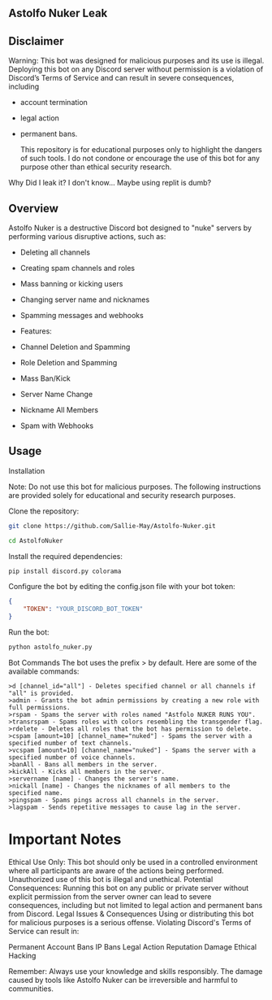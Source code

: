 ## Astolfo Nuker Leak

## Disclaimer
Warning: This bot was designed for malicious purposes and its use is illegal. Deploying this bot on any Discord server without permission is a violation of Discord’s Terms of Service and can result in severe consequences, including 

- account termination
- legal action
- permanent bans.

  This repository is for educational purposes only to highlight the dangers of such tools. I do not condone or encourage the use of this bot for any purpose other than ethical security research.

Why Did I leak it? I don't know... Maybe using replit is dumb?

## Overview
Astolfo Nuker is a destructive Discord bot designed to "nuke" servers by performing various disruptive actions, such as:

- Deleting all channels
- Creating spam channels and roles
- Mass banning or kicking users
- Changing server name and nicknames
- Spamming messages and webhooks
  
- Features:
- Channel Deletion and Spamming
- Role Deletion and Spamming
- Mass Ban/Kick
- Server Name Change
- Nickname All Members
- Spam with Webhooks

## Usage
Installation

Note: Do not use this bot for malicious purposes. The following instructions are provided solely for educational and security research purposes.

Clone the repository:
```bash
git clone https://github.com/Sallie-May/Astolfo-Nuker.git

cd AstolfoNuker
```

Install the required dependencies:

```bash
pip install discord.py colorama
```
Configure the bot by editing the config.json file with your bot token:

```json
{
    "TOKEN": "YOUR_DISCORD_BOT_TOKEN"
}
```

Run the bot:

```bash
python astolfo_nuker.py
```
Bot Commands
The bot uses the prefix > by default. Here are some of the available commands:
```
>d [channel_id="all"] - Deletes specified channel or all channels if "all" is provided.
>admin - Grants the bot admin permissions by creating a new role with full permissions.
>rspam - Spams the server with roles named "Astfolo NUKER RUNS YOU".
>transrspam - Spams roles with colors resembling the transgender flag.
>rdelete - Deletes all roles that the bot has permission to delete.
>cspam [amount=10] [channel_name="nuked"] - Spams the server with a specified number of text channels.
>vcspam [amount=10] [channel_name="nuked"] - Spams the server with a specified number of voice channels.
>banAll - Bans all members in the server.
>kickAll - Kicks all members in the server.
>servername [name] - Changes the server's name.
>nickall [name] - Changes the nicknames of all members to the specified name.
>pingspam - Spams pings across all channels in the server.
>lagspam - Sends repetitive messages to cause lag in the server.

```
# Important Notes

Ethical Use Only: This bot should only be used in a controlled environment where all participants are aware of the actions being performed. Unauthorized use of this bot is illegal and unethical.
Potential Consequences: Running this bot on any public or private server without explicit permission from the server owner can lead to severe consequences, including but not limited to legal action and permanent bans from Discord.
Legal Issues & Consequences
Using or distributing this bot for malicious purposes is a serious offense. Violating Discord's Terms of Service can result in:

Permanent Account Bans
IP Bans
Legal Action
Reputation Damage
Ethical Hacking


Remember: Always use your knowledge and skills responsibly. The damage caused by tools like Astolfo Nuker can be irreversible and harmful to communities.
